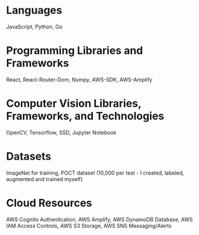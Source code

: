# Languages
JavaScript, Python, Go

# Programming Libraries and Frameworks
React, React-Router-Dom, Numpy, AWS-SDK, AWS-Amplify

# Computer Vision Libraries, Frameworks, and Technologies
OpenCV, Tensorflow, SSD, Jupyter Notebook

# Datasets
ImageNet for training, POCT dataset (10,000 per test - I created, labeled, augmented and trained myself)

# Cloud Resources 
AWS Cognito Authenitcation, AWS Amplify, AWS DynamoDB Database, AWS IAM Access Controls, AWS S3 Storage, AWS SNS Messaging/Alerts






